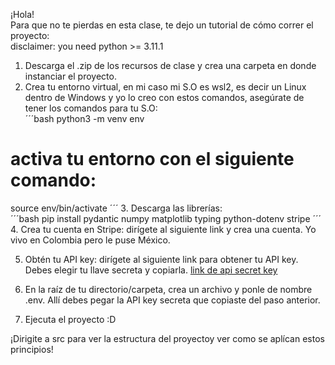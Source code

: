 ¡Hola!  
Para que no te pierdas en esta clase, te dejo un tutorial de cómo correr el proyecto:  
disclaimer: you need python >= 3.11.1  
1. Descarga el .zip de los recursos de clase y crea una carpeta en donde instanciar el proyecto.  
2. Crea tu entorno virtual, en mi caso mi S.O es wsl2, es decir un Linux dentro de Windows y yo lo creo con estos comandos, asegúrate de tener los comandos para tu S.O:  
´´´bash
python3 -m venv env
# activa tu entorno con el siguiente comando:
source env/bin/activate
´´´
3. Descarga las librerías:  
´´´bash
pip install pydantic numpy matplotlib typing python-dotenv stripe
´´´
4. Crea tu cuenta en Stripe: dirígete al siguiente link y crea una cuenta. Yo vivo en Colombia pero le puse México.  

5. Obtén tu API key: dirígete al siguiente link para obtener tu API key. Debes elegir tu llave secreta y copiarla. [link de api secret key](https://dashboard.stripe.com/test/apikeys)   

6. En la raíz de tu directorio/carpeta, crea un archivo y ponle de nombre .env. Allí debes pegar la API key secreta que copiaste del paso anterior.  

7. Ejecuta el proyecto :D  

¡Dirigite a src para ver la estructura del proyectoy ver como se aplícan estos principios!  
